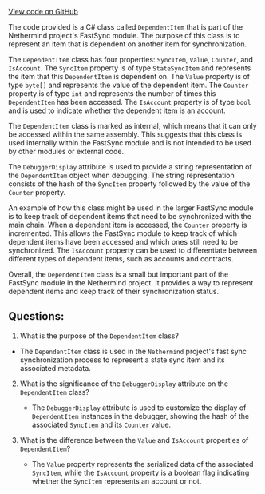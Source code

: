 [View code on GitHub](https://github.com/NethermindEth/nethermind/src/Nethermind/Nethermind.Synchronization/FastSync/DependentItem.cs)

The code provided is a C# class called `DependentItem` that is part of the Nethermind project's FastSync module. The purpose of this class is to represent an item that is dependent on another item for synchronization. 

The `DependentItem` class has four properties: `SyncItem`, `Value`, `Counter`, and `IsAccount`. The `SyncItem` property is of type `StateSyncItem` and represents the item that this `DependentItem` is dependent on. The `Value` property is of type `byte[]` and represents the value of the dependent item. The `Counter` property is of type `int` and represents the number of times this `DependentItem` has been accessed. The `IsAccount` property is of type `bool` and is used to indicate whether the dependent item is an account.

The `DependentItem` class is marked as internal, which means that it can only be accessed within the same assembly. This suggests that this class is used internally within the FastSync module and is not intended to be used by other modules or external code.

The `DebuggerDisplay` attribute is used to provide a string representation of the `DependentItem` object when debugging. The string representation consists of the hash of the `SyncItem` property followed by the value of the `Counter` property.

An example of how this class might be used in the larger FastSync module is to keep track of dependent items that need to be synchronized with the main chain. When a dependent item is accessed, the `Counter` property is incremented. This allows the FastSync module to keep track of which dependent items have been accessed and which ones still need to be synchronized. The `IsAccount` property can be used to differentiate between different types of dependent items, such as accounts and contracts.

Overall, the `DependentItem` class is a small but important part of the FastSync module in the Nethermind project. It provides a way to represent dependent items and keep track of their synchronization status.
## Questions: 
 1. What is the purpose of the `DependentItem` class?
   - The `DependentItem` class is used in the `Nethermind` project's fast sync synchronization process to represent a state sync item and its associated metadata.

2. What is the significance of the `DebuggerDisplay` attribute on the `DependentItem` class?
   - The `DebuggerDisplay` attribute is used to customize the display of `DependentItem` instances in the debugger, showing the hash of the associated `SyncItem` and its `Counter` value.

3. What is the difference between the `Value` and `IsAccount` properties of `DependentItem`?
   - The `Value` property represents the serialized data of the associated `SyncItem`, while the `IsAccount` property is a boolean flag indicating whether the `SyncItem` represents an account or not.